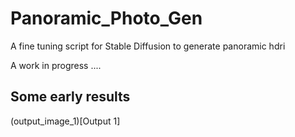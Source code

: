 # Panoramic_Photo_Gen
A fine tuning script for Stable Diffusion to generate panoramic hdri 

A work in progress ....


## Some early results

(output_image_1)[Output 1]

